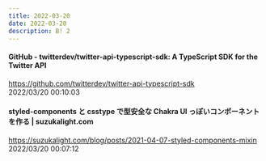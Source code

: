```yaml
---
title: 2022-03-20
date: 2022-03-20
description: B! 2
---
```


#### GitHub - twitterdev/twitter-api-typescript-sdk: A TypeScript SDK for the Twitter API
https://github.com/twitterdev/twitter-api-typescript-sdk<br>
2022/03/20 00:10:03<br>


#### styled-components と csstype で型安全な Chakra UI っぽいコンポーネントを作る | suzukalight.com
https://suzukalight.com/blog/posts/2021-04-07-styled-components-mixin<br>
2022/03/20 00:07:12<br>


